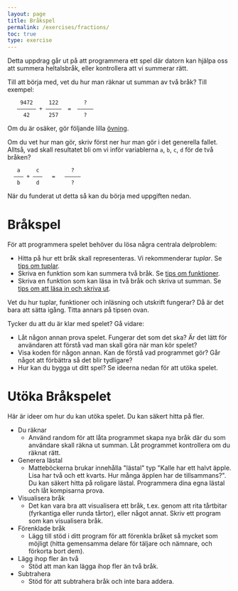 ```yaml
---
layout: page
title: Bråkspel
permalink: /exercises/fractions/
toc: true
type: exercise
---
```


Detta uppdrag går ut på att programmera ett spel där datorn kan hjälpa oss att summera heltalsbråk, eller kontrollera att vi summerar rätt.

Till att börja med, vet du hur man räknar ut summan av två bråk? Till exempel:

        9472     122        ?
       –––––– + –––––  =  –––––
         42      257        ?

Om du är osäker, gör följande lilla [övning](exercise1.md).

Om du vet hur man gör, skriv först ner hur man gör i det generella fallet. Alltså, vad skall resultatet bli om vi inför variablerna `a`, `b`, `c`, `d` för de två bråken?

       a     c          ?
      ––– + –––   =   –––––
       b     d          ?

När du funderat ut detta så kan du börja med uppgiften nedan.

Bråkspel
========

För att programmera spelet behöver du lösa några centrala delproblem:

* Hitta på hur ett bråk skall representeras. Vi rekommenderar *tuplar*. Se [tips om tuplar](../../programming/general/tuples.md).
* Skriva en funktion som kan summera två bråk. Se [tips om funktioner](../../programming/general/functions.md).
* Skriva en funktion som kan läsa in två bråk och skriva ut summan. Se [tips om att läsa in och skriva ut](../../programming/general/consoleio.md).

Vet du hur tuplar, funktioner och inläsning och utskrift fungerar? Då är det bara att sätta igång. Titta annars på tipsen ovan.

Tycker du att du är klar med spelet? Gå vidare:

* Låt någon annan prova spelet. Fungerar det som det ska? Är det lätt för användaren att förstå vad man skall göra när man kör spelet?
* Visa koden för någon annan. Kan de förstå vad programmet gör? Går något att förbättra så det blir tydligare?
* Hur kan du bygga ut ditt spel? Se ideerna nedan för att utöka spelet.

Utöka Bråkspelet
================

Här är ideer om hur du kan utöka spelet. Du kan säkert hitta på fler.

 - Du räknar
   - Använd random för att låta programmet skapa nya bråk där du som användare skall räkna ut summan. Låt programmet kontrollera om du räknat rätt.
 - Generera lästal
   - Matteböckerna brukar innehålla "lästal" typ "Kalle har ett halvt äpple. Lisa har två och ett kvarts. Hur många äpplen har de tillsammans?". Du kan säkert hitta på roligare lästal. Programmera dina egna lästal och låt kompisarna prova.
 - Visualisera bråk
   - Det kan vara bra att visualisera ett bråk, t.ex. genom att rita tårtbitar (fyrkantiga eller runda tårtor), eller något annat. Skriv ett program som kan visualisera bråk.
 - Förenklade bråk
   - Lägg till stöd i ditt program för att förenkla bråket så mycket som möjligt (hitta gemensamma delare för täljare och nämnare, och förkorta bort dem).
 - Lägg ihop fler än två
   - Stöd att man kan lägga ihop fler än två bråk.
 - Subtrahera
   - Stöd för att subtrahera bråk och inte bara addera.
